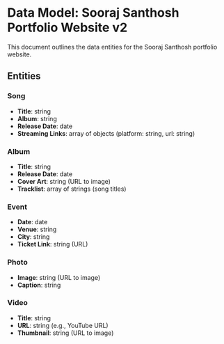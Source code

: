 # Data Model: Sooraj Santhosh Portfolio Website v2

This document outlines the data entities for the Sooraj Santhosh portfolio website.

## Entities

### Song

-   **Title**: string
-   **Album**: string
-   **Release Date**: date
-   **Streaming Links**: array of objects (platform: string, url: string)

### Album

-   **Title**: string
-   **Release Date**: date
-   **Cover Art**: string (URL to image)
-   **Tracklist**: array of strings (song titles)

### Event

-   **Date**: date
-   **Venue**: string
-   **City**: string
-   **Ticket Link**: string (URL)

### Photo

-   **Image**: string (URL to image)
-   **Caption**: string

### Video

-   **Title**: string
-   **URL**: string (e.g., YouTube URL)
-   **Thumbnail**: string (URL to image)
